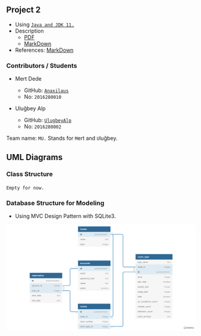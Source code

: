﻿## Project 2

- Using [`Java and JDK 11.`](https://www.oracle.com/technetwork/java/javase/downloads/jdk11-downloads-5066655.html)
- Description
	- [PDF](./DESCRIPTION.pdf)
	- [MarkDown](./DESCRIPTION.md)
- References: [MarkDown](./REFERENCES.md)


### Contributors / Students

- Mert Dede
    - GitHub: [`Anaxilaus`](https://github.com/Anaxilaus)
    - No: `2016280010`

- Uluğbey Alp
    - GitHub: [`UlugbeyAlp`](https://github.com/UlugbeyAlp)
    - No: `2016280002`
    
Team name: `MU.` Stands for `M`ert and  `U`luğbey.


## UML Diagrams
### Class Structure
`Empty for now.`

### Database Structure for Modeling
- Using MVC Design Pattern with SQLite3.

![image](./images/database-structure.jpg)
